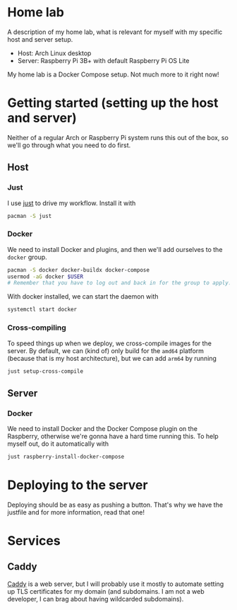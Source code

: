 # Home lab

A description of my home lab, what is relevant for myself with my specific host and server setup.

- Host: Arch Linux desktop
- Server: Raspberry Pi 3B+ with default Raspberry Pi OS Lite

My home lab is a Docker Compose setup.
Not much more to it right now!

# Getting started (setting up the host and server)

Neither of a regular Arch or Raspberry Pi system runs this out of the box, so we'll go through what you need to do first.

## Host

### Just

I use [just](https://just.systems/man/en/) to drive my workflow.
Install it with

``` sh
pacman -S just
```

### Docker

We need to install Docker and plugins, and then we'll add ourselves to the `docker` group.

``` sh
pacman -S docker docker-buildx docker-compose
usermod -aG docker $USER
# Remember that you have to log out and back in for the group to apply.
```

With docker installed, we can start the daemon with

``` sh
systemctl start docker
```

### Cross-compiling

To speed things up when we deploy, we cross-compile images for the server.
By default, we can (kind of) only build for the `amd64` platform (because that is my host architecture), but we can add `arm64` by running

``` sh
just setup-cross-compile
```

## Server

### Docker

We need to install Docker and the Docker Compose plugin on the Raspberry, otherwise we're gonna have a hard time running this.
To help myself out, do it automatically with

``` sh
just raspberry-install-docker-compose
```

# Deploying to the server

Deploying should be as easy as pushing a button.
That's why we have the justfile and for more information, read that one!

# Services

## Caddy

[Caddy](https://caddyserver.com/) is a web server, but I will probably use it mostly to automate setting up TLS certificates for my domain (and subdomains. I am not a web developer, I can brag about having wildcarded subdomains).
